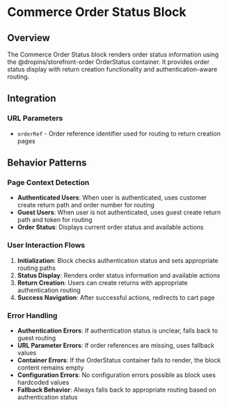 # Commerce Order Status Block

## Overview

The Commerce Order Status block renders order status information using the @dropins/storefront-order OrderStatus container. It provides order status display with return creation functionality and authentication-aware routing.

## Integration

<!-- ### Block Configuration

No block configuration is read via `readBlockConfig()`. -->

### URL Parameters

- `orderRef` - Order reference identifier used for routing to return creation pages

<!-- ### Local Storage

No localStorage keys are used by this block. -->

<!-- ### Events

#### Event Listeners

No direct event listeners are implemented in this block.

#### Event Emitters

No events are emitted by this block. -->

## Behavior Patterns

### Page Context Detection

- **Authenticated Users**: When user is authenticated, uses customer create return path and order number for routing
- **Guest Users**: When user is not authenticated, uses guest create return path and token for routing
- **Order Status**: Displays current order status and available actions

### User Interaction Flows

1. **Initialization**: Block checks authentication status and sets appropriate routing paths
2. **Status Display**: Renders order status information and available actions
3. **Return Creation**: Users can create returns with appropriate authentication routing
4. **Success Navigation**: After successful actions, redirects to cart page

### Error Handling

- **Authentication Errors**: If authentication status is unclear, falls back to guest routing
- **URL Parameter Errors**: If order references are missing, uses fallback values
- **Container Errors**: If the OrderStatus container fails to render, the block content remains empty
- **Configuration Errors**: No configuration errors possible as block uses hardcoded values
- **Fallback Behavior**: Always falls back to appropriate routing based on authentication status
